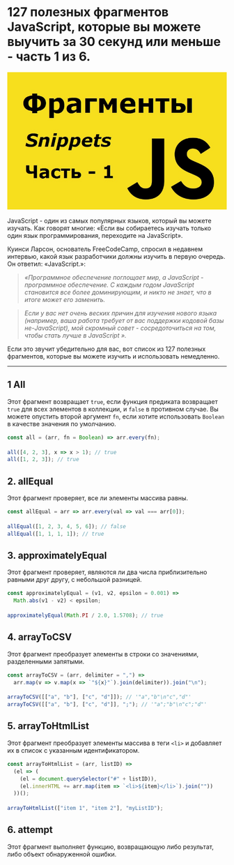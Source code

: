 # 127 полезных фрагментов JavaScript, которые вы можете выучить за 30 секунд или меньше - часть 1 из 6.

![logo part-1](img/logo-1.jpg)

JavaScript - один из самых популярных языков, который вы можете изучать. Как говорят многие: «Если вы собираетесь изучать только один язык программирования, переходите на JavaScript».

Куинси Ларсон, основатель FreeCodeCamp, спросил в недавнем интервью, какой язык разработчики должны изучить в первую очередь. Он ответил: «JavaScript.»:

> _«Программное обеспечение поглощает мир, а JavaScript - программное обеспечение. С каждым годом JavaScript становится все более доминирующим, и никто не знает, что в итоге может его заменить._

> _Если у вас нет очень веских причин для изучения нового языка (например, ваша работа требует от вас поддержки кодовой базы не-JavaScript), мой скромный совет - сосредоточиться на том, чтобы стать лучше в JavaScript »._

Если это звучит убедительно для вас, вот список из 127 полезных фрагментов, которые вы можете изучить и использовать немедленно.

---

## 1 All

Этот фрагмент возвращает `true`, если функция предиката возвращает `true` для всех элементов в коллекции, и `false` в противном случае. Вы можете опустить второй аргумент `fn`, если хотите использовать `Boolean` в качестве значения по умолчанию.

```javascript
const all = (arr, fn = Boolean) => arr.every(fn);

all([4, 2, 3], x => x > 1); // true
all([1, 2, 3]); // true
```

## 2. allEqual

Этот фрагмент проверяет, все ли элементы массива равны.

```javascript
const allEqual = arr => arr.every(val => val === arr[0]);

allEqual([1, 2, 3, 4, 5, 6]); // false
allEqual([1, 1, 1, 1]); // true
```

## 3. approximatelyEqual

Этот фрагмент проверяет, являются ли два числа приблизительно равными друг другу, с небольшой разницей.

```javascript
const approximatelyEqual = (v1, v2, epsilon = 0.001) =>
  Math.abs(v1 - v2) < epsilon;

approximatelyEqual(Math.PI / 2.0, 1.5708); // true
```

## 4. arrayToCSV

Этот фрагмент преобразует элементы в строки со значениями, разделенными запятыми.

```javascript
const arrayToCSV = (arr, delimiter = ",") =>
  arr.map(v => v.map(x => `"${x}"`).join(delimiter)).join("\n");

arrayToCSV([["a", "b"], ["c", "d"]]); // '"a","b"\n"c","d"'
arrayToCSV([["a", "b"], ["c", "d"]], ";"); // '"a";"b"\n"c";"d"'
```

## 5. arrayToHtmlList

Этот фрагмент преобразует элементы массива в теги `<li>` и добавляет их в список с указанным идентификатором.

```javascript
const arrayToHtmlList = (arr, listID) =>
  (el => (
    (el = document.querySelector("#" + listID)),
    (el.innerHTML += arr.map(item => `<li>${item}</li>`).join(""))
  ))();

arrayToHtmlList(["item 1", "item 2"], "myListID");
```

## 6. attempt

Этот фрагмент выполняет функцию, возвращающую либо результат, либо объект обнаруженной ошибки.

